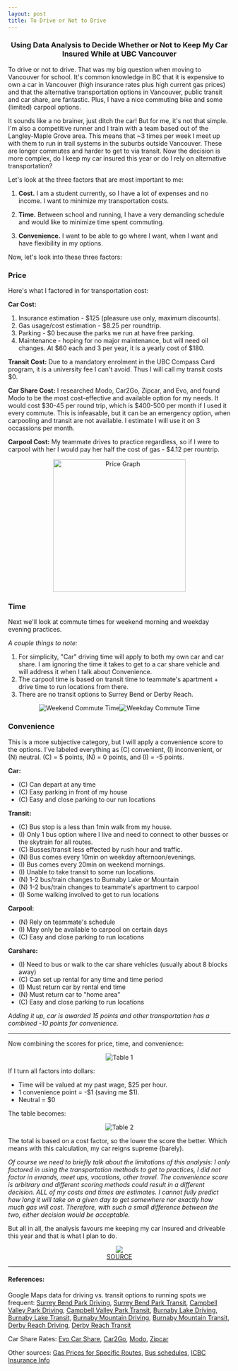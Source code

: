 ```yaml
---
layout: post
title: To Drive or Not to Drive
---
```


<h3><p style="text-align:center;">Using Data Analysis to Decide Whether or Not to Keep My Car Insured While at UBC Vancouver</p></h3>


To drive or not to drive. That was my big question when moving to Vancouver for school. It's common knowledge in BC that it is expensive to own a car in Vancouver (high insurance rates plus high current gas prices) and that the alternative transportation options in Vancouver, public transit and car share, are fantastic. Plus, I have a nice commuting bike and some (limited) carpool options.

It sounds like a no brainer, just ditch the car! But for me, it's not that simple. I'm also a competitive runner and I train with a team based out of the Langley-Maple Grove area. This means that ~3 times per week I meet up with them to run in trail systems in the suburbs outside Vancouver. These are longer commutes and harder to get to via transit. Now the decision is more complex, do I keep my car insured this year or do I rely on alternative transportation?

Let's look at the three factors that are most important to me:

1.  **Cost.** I am a student currently, so I have a lot of expenses and no income. I want to minimize my transportation costs.

2.  **Time.** Between school and running, I have a very demanding schedule and would like to minimize time spent commuting.

3.  **Convenience.** I want to be able to go where I want, when I want and have flexibility in my options.

Now, let's look into these three factors:

### Price

Here's what I factored in for transportation cost:

**Car Cost:**

1.  Insurance estimation - $125 (pleasure use only, maximum discounts).
2.  Gas usage/cost estimation - $8.25 per roundtrip.
3.  Parking - $0 because the parks we run at have free parking.
4.  Maintenance - hoping for no major maintenance, but will need oil changes. At $60 each and 3 per year, it is a yearly cost of $180.

**Transit Cost:** Due to a mandatory enrolment in the UBC Compass Card program, it is a university fee I can't avoid. Thus I will call my transit costs $0.

**Car Share Cost:** I researched Modo, Car2Go, Zipcar, and Evo, and found Modo to be the most cost-effective and available option for my needs. It would cost $30-45 per round trip, which is $400-500 per month if I used it every commute. This is infeasable, but it can be an emergency option, when carpooling and transit are not available. I estimate I will use it on 3 occassions per month.

**Carpool Cost:** My teammate drives to practice regardless, so if I were to carpool with her I would pay her half the cost of gas - \$4.12 per rountrip.

<center><img src="/images/lab4_blogpost_files/figure-markdown_github/price-1.png" alt="Price Graph" height="300"/></center>

### Time

Next we'll look at commute times for weekend morning and weekday evening practices.

*A couple things to note:*

1.  For simplicity, "Car" driving time will apply to both my own car and car share. I am ignoring the time it takes to get to a car share vehicle and will address it when I talk about Convenience.
2.  The carpool time is based on transit time to teammate's apartment + drive time to run locations from there.
3.  There are no transit options to Surrey Bend or Derby Reach.

<center><img src="/images/lab4_blogpost_files/figure-markdown_github/time-1.png" alt="Weekend Commute Time"/><img src="/images/lab4_blogpost_files/figure-markdown_github/time-2.png" alt="Weekday Commute Time"/></center>

### Convenience

This is a more subjective category, but I will apply a convenience score to the options. I've labeled everything as (C) convenient, (I) inconvenient, or (N) neutral. (C) = 5 points, (N) = 0 points, and (I) = -5 points.

**Car:**

*   (C) Can depart at any time
*   (C) Easy parking in front of my house
*   (C) Easy and close parking to our run locations

**Transit:**

*   (C) Bus stop is a less than 1min walk from my house.
*   (I) Only 1 bus option where I live and need to connect to other busses or the skytrain for all routes.
*   (C) Busses/transit less effected by rush hour and traffic.
*   (N) Bus comes every 10min on weekday afternoon/evenings.
*   (I) Bus comes every 20min on weekend mornings.
*   (I) Unable to take transit to some run locations.
*   (N) 1-2 bus/train changes to Burnaby Lake or Mountain
*   (N) 1-2 bus/train changes to teammate's apartment to carpool
*   (I) Some walking involved to get to run locations

**Carpool:**

*   (N) Rely on teammate's schedule
*   (I) May only be available to carpool on certain days
*   (C) Easy and close parking to run locations

**Carshare:**

*   (I) Need to bus or walk to the car share vehicles (usually about 8 blocks away)
*   (C) Can set up rental for any time and time period
*   (I) Must return car by rental end time
*   (N) Must return car to "home area"
*   (C) Easy and close parking to run locations

*Adding it up, car is awarded 15 points and other transportation has a combined -10 points for convenience.*

--------------------------------------------

Now combining the scores for price, time, and convenience:


<center><img src="/images/lab4_blogpost_files/figure-markdown_github/table1.png" alt="Table 1" /></center>


If I turn all factors into dollars:

* Time will be valued at my past wage, $25 per hour.
* 1 convenience point = -$1 (saving me $1).
* Neutral = $0


The table becomes:

<center><img src="/images/lab4_blogpost_files/figure-markdown_github/table2.png" alt="Table 2"/></center>



The total is based on a cost factor, so the lower the score the better. Which means with this calculation, my car reigns supreme (barely).

*Of course we need to briefly talk about the limitations of this analysis: I only factored in using the transportation methods to get to practices, I did not factor in errands, meet ups, vacations, other travel. The convenience score is arbitrary and different scoring methods could result in a different decision. ALL of my costs and times are estimates. I cannot fully predict how long it will take on a given day to get somewhere nor exactly how much gas will cost. Therefore, with such a small difference between the two, either decision would be acceptable.*

But all in all, the analysis favours me keeping my car insured and driveable this year and that is what I plan to do.

<center>
<img src="https://media.giphy.com/media/ypJDAUdeiBZDy/giphy.gif"/>
</center>
<center>
<a href="https://giphy.com/gifs/ypJDAUdeiBZDy">SOURCE</a>
</center>

----------------------------------------------------

#### References:

Google Maps data for driving vs. transit options to running spots we frequent: [Surrey Bend Park Driving](https://www.google.com/maps/dir/W+16th+Ave+%26+Macdonald+St,+Vancouver,+BC+V6K+3C5/Surrey+Bend+Park,+104+Avenue,+Surrey,+BC/@49.2258985,-123.2274779,10z/data=!3m1!4b1!4m14!4m13!1m5!1m1!1s0x548673a866c49329:0xaaa502444c7a42b!2m2!1d-123.1684032!2d49.2577712!1m5!1m1!1s0x5485d6cef33fbd01:0x86930b15b5c4ec4e!2m2!1d-122.7284123!2d49.1941758!3e0), [Surrey Bend Park Transit](https://www.google.com/maps/dir/W+16th+Ave+%26+Macdonald+St,+Vancouver,+BC+V6K+3C5/Surrey+Bend+Park,+104+Avenue,+Surrey,+BC/@49.2256347,-123.2285928,10z/data=!3m1!4b1!4m14!4m13!1m5!1m1!1s0x548673a866c49329:0xaaa502444c7a42b!2m2!1d-123.1684032!2d49.2577712!1m5!1m1!1s0x5485d6cef33fbd01:0x86930b15b5c4ec4e!2m2!1d-122.7284123!2d49.1941758!3e3), [Campbell Valley Park Driving](https://www.google.com/maps/dir/W+16th+Ave+%26+Macdonald+St,+Vancouver,+BC+V6K+3C5/Campbell+Valley+Regional+Park,+16+Avenue,+Langley,+BC/@49.1437448,-123.1948014,10z/data=!3m1!4b1!4m14!4m13!1m5!1m1!1s0x548673a866c49329:0xaaa502444c7a42b!2m2!1d-123.1684032!2d49.2577712!1m5!1m1!1s0x5485c6062b7e792d:0xd51f4184d46485b6!2m2!1d-122.6608212!2d49.0303964!3e0), [Campbell Valley Park Transit](https://www.google.com/maps/dir/W+16th+Ave+%26+Macdonald+St,+Vancouver,+BC+V6K+3C5/Campbell+Valley+Regional+Park,+16+Avenue,+Langley,+BC/@49.1576781,-123.1878853,10z/data=!3m1!4b1!4m14!4m13!1m5!1m1!1s0x548673a866c49329:0xaaa502444c7a42b!2m2!1d-123.1684032!2d49.2577712!1m5!1m1!1s0x5485c6062b7e792d:0xd51f4184d46485b6!2m2!1d-122.6608212!2d49.0303964!3e3), [Burnaby Lake Driving](https://www.google.com/maps/dir/W+16th+Ave+%26+Macdonald+St,+Vancouver,+BC+V6K+3C5/Burnaby+Lake,+Burnaby,+BC/@49.2555999,-123.1953396,11z/data=!3m1!4b1!4m14!4m13!1m5!1m1!1s0x548673a866c49329:0xaaa502444c7a42b!2m2!1d-123.1684032!2d49.2577712!1m5!1m1!1s0x5486779ec98481d3:0x4bb40fdefbc73000!2m2!1d-122.9441117!2d49.2420313!3e0), [Burnaby Lake Transit](https://www.google.com/maps/dir/W+16th+Ave+%26+Macdonald+St,+Vancouver,+BC+V6K+3C5/Burnaby+Lake,+Burnaby,+BC/@49.2637498,-123.1917166,11z/data=!3m1!4b1!4m14!4m13!1m5!1m1!1s0x548673a866c49329:0xaaa502444c7a42b!2m2!1d-123.1684032!2d49.2577712!1m5!1m1!1s0x5486779ec98481d3:0x4bb40fdefbc73000!2m2!1d-122.9441117!2d49.2420313!3e3), [Burnaby Mountain Driving](https://www.google.com/maps/dir/W+16th+Ave+%26+Macdonald+St,+Vancouver,+BC+V6K+3C5/Burnaby+Mountain+Park,+Burnaby+Mountain+Pkwy,+Burnaby,+BC/@49.2700849,-123.1908451,11z/data=!3m1!4b1!4m14!4m13!1m5!1m1!1s0x548673a866c49329:0xaaa502444c7a42b!2m2!1d-123.1684032!2d49.2577712!1m5!1m1!1s0x548677a6363c6f03:0x5f34938923afee19!2m2!1d-122.9331187!2d49.2826282!3e0), [Burnaby Mountain Transit](https://www.google.com/maps/dir/W+16th+Ave+%26+Macdonald+St,+Vancouver,+BC+V6K+3C5/Burnaby+Mountain+Park,+Burnaby+Mountain+Pkwy,+Burnaby,+BC/@49.2723879,-123.1834531,11z/data=!3m1!4b1!4m14!4m13!1m5!1m1!1s0x548673a866c49329:0xaaa502444c7a42b!2m2!1d-123.1684032!2d49.2577712!1m5!1m1!1s0x548677a6363c6f03:0x5f34938923afee19!2m2!1d-122.9331187!2d49.2826282!3e3), [Derby Reach Driving](https://www.google.com/maps/dir/West+16th+Avenue+%26+Macdonald+Street/Derby+Reach+Regional+Park,+21801+Allard+Crescent,+Langley,+BC+V1M+3W1/@49.2028634,-123.160848,10z/data=!3m1!4b1!4m14!4m13!1m5!1m1!1s0x548673a866c49329:0xaaa502444c7a42b!2m2!1d-123.1684032!2d49.2577712!1m5!1m1!1s0x5485d30cadb1a875:0x98951fb4642ac568!2m2!1d-122.5945669!2d49.199814!3e0), [Derby Reach Transit](https://www.google.com/maps/dir/West+16th+Avenue+%26+Macdonald+Street/Derby+Reach+Regional+Park,+21801+Allard+Crescent,+Langley,+BC+V1M+3W1/@49.2284538,-123.1616701,10z/data=!3m1!4b1!4m14!4m13!1m5!1m1!1s0x548673a866c49329:0xaaa502444c7a42b!2m2!1d-123.1684032!2d49.2577712!1m5!1m1!1s0x5485d30cadb1a875:0x98951fb4642ac568!2m2!1d-122.5945669!2d49.199814!3e3)

Car Share Rates: [Evo Car Share](https://evo.ca/rates), [Car2Go](https://www.car2go.com/CA/en/vancouver/rates/), [Modo](https://www.modo.coop/plans/#page-submenu), [Zipcar](https://www.zipcar.ca/learn-more/vancouver?plan_key=evp-50)

Other sources: [Gas Prices for Specific Routes](https://www.fueleconomy.gov/trip/), [Bus schedules](https://www.translink.ca), [ICBC Insurance Info](https://www.icbc.com/Pages/default.aspx)

